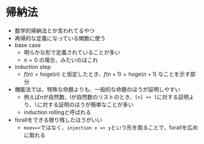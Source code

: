 # 帰納法

- 数学的帰納法とか言われてるやつ
- 再帰的な定義になっている関数に使う
- base case
  - 明らかな形で定義されていることが多い
  - $n=0$ の場合、みたいのはこれ
- induction step
  - $f(n) = \mathrm{hoge}(n)$ と仮定したとき、$f(n+1) = \mathrm{hoge}(n+1)$ なことを示す部分
- 機能法では、特殊な命題よりも、一般的な命題のほうが証明しやすい
  - 例えばnが自然数、lが自然数のリストのとき、`[n] ++ l`に対する証明より、`l`に対する証明のほうが簡単なことが多い
  - induction rollingと呼ばれる
- forallをできる限り残したほうがいい
  - `moev=>`ではなく、`injection x => y`という形を取ることで、forallを広めに取れる
